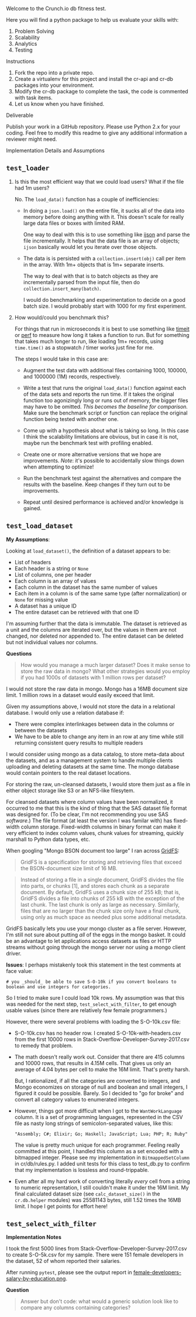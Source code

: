 Welcome to the Crunch.io db fitness test.

Here you will find a python package to help us evaluate your skills with:

1. Problem Solving
2. Scalability
3. Analytics
4. Testing

Instructions

1. Fork the repo into a private repo.
2. Create a virtualenv for this project and install the cr-api and cr-db packages into your environment.
3. Modify the cr-db package to complete the task, the code is commented with task items.
4. Let us know when you have finished.

Deliverable

Publish your work in a GitHub repository.  Please use Python 2.x for your coding.  Feel free to modify this 
readme to give any additional information a reviewer might need.

Implementation Details and Assumptions

## ``test_loader``

 1. Is this the most efficient way that we could load users? What if the
    file had 1m users?

    No. The ``load_data()`` function has a couple of inefficiencies:

    -   In doing a ``json.load()`` on the entire file, it sucks all of the
        data into memory before doing anything with it. This doesn't scale
        for really large data files or boxes with limited RAM.

        One way to deal with this is to use something like
        [ijson](https://pypi.python.org/pypi/ijson) and parse the file
        incrementally. It helps that the data file is an array of objects;
        ``ijson`` basically would let you iterate over those objects.

    -   The data is is persisted with a ``collection.insert(obj)`` call per
        item in the array. With 1m+ objects that is 1m+ separate inserts.

        The way to deal with that is to batch objects as they are
        incrementally parsed from the input file, then do
        ``collection.insert_many(batch)``.

        I would do benchmarking and experimentation to decide on a good
        batch size. I would probably start with 1000 for my first
        experiment.

 2. How would/could you benchmark this?

    For things that run in microseconds it is best to use something like
    [timeit](https://docs.python.org/2.7/library/timeit.html#module-timeit)
    or [perf](https://perf.readthedocs.io/en/latest/api.html) to measure how
    long it takes a function to run.  But for something that takes much
    longer to run, like loading 1m+ records, using ``time.time()`` as a
    stopwatch / timer works just fine for me.

    The steps I would take in this case are:

    -   Augment the test data with additional files containing 1000, 100000,
        and 1000000 (1M) records, respectively.

    -   Write a test that runs the original ``load_data()`` function against
        each of the data sets and reports the run time. If it takes the
        original function too agonizingly long or runs out of memory, the
        bigger files may have to be omitted. *This becomes the baseline for
        comparison.* Make sure the benchmark script or function can replace
        the original function being tested with another one.

    -   Come up with a hypothesis about what is taking so long. In this case
        I think the scalability limitations are obvious, but in case it is
        not, maybe run the benchmark test with profiling enabled.

    -   Create one or more alternative versions that we hope are
        improvements. _Note_: it's possible to accidentally slow things down
        when attempting to optimize!

    -   Run the benchmark test against the alternatives and compare the
        results with the baseline. Keep changes if they turn out to be
        improvements.

    -   Repeat until desired performance is achieved and/or knowledge is
        gained.

## ``test_load_dataset``

**My Assumptions**:

Looking at ``load_dataset()``, the definition of a dataset appears to be:

- List of headers
- Each header is a string or ``None``
- List of columns, one per header
- Each column is an array of values
- Each column in the dataset has the same number of values
- Each item in a column is of the same same type (after normalization)
  or ``None`` for missing value
- A dataset has a unique ID
- The entire dataset can be retrieved with that one ID

I'm assuming further that the data is immutable. The dataset is retrieved as
a unit and the columns are iterated over, but the values in them are not
changed, nor deleted nor appended to. The entire dataset can be deleted but
not individual values nor columns.

**Questions**

> How would you manage a much larger dataset?  Does it make sense to store
> the raw data in mongo?  What other strategies would you employ if you had
> 1000s of datasets with 1 million rows per dataset?

I would not store the raw data in mongo. Mongo has a 16MB document size
limit. 1 million rows in a dataset would easily exceed that limit.

Given my assumptions above, I would not store the data in a relational
database. I would only use a relation database if:

- There were complex interlinkages between data in the columns or between
  the datasets
- We have to be able to change any item in an row at any time while still
  returning consistent query results to multiple readers

I would consider using mongo as a data catalog, to store meta-data about the
datasets, and as a management system to handle multiple clients uploading
and deleting datasets at the same time. The mongo database would contain
pointers to the real dataset locations.

For storing the raw, un-cleansed datasets, I would store them just as a file
in either object storage like S3 or an NFS-like filesytem.

For cleansed datasets where column values have been normalized, it occurred
to me that this is the kind of thing that the SAS dataset file format was
designed for. (To be clear, I'm not recommending you use SAS *software*.)
The file format (at least the version I was familar with) has fixed-width
column storage. Fixed-width columns in binary format can make it very
efficient to index column values, chunk values for streaming, quickly
marshall to Python data types, etc.

When googling "Mongo BSON document too large" I ran across
[GridFS](https://docs.mongodb.com/manual/core/gridfs/):

> GridFS is a specification for storing and retrieving files that exceed the
> BSON-document size limit of 16 MB.

> Instead of storing a file in a single document, GridFS divides the file
> into parts, or chunks [1], and stores each chunk as a separate document.
> By default, GridFS uses a chunk size of 255 kB; that is, GridFS divides a
> file into chunks of 255 kB with the exception of the last chunk. The last
> chunk is only as large as necessary. Similarly, files that are no larger
> than the chunk size only have a final chunk, using only as much space as
> needed plus some additional metadata.

GridFS basically lets you use your mongo cluster as a file server. However,
I'm still not sure about putting *all* of the eggs in the mongo basket.
It could be an advantage to let applications access datasets as files or
HTTP streams without going through the mongo server nor using a mongo client
driver.

**Issues**: I perhaps mistakenly took this statement in the test comments at
face value:

    # you _should_ be able to save S-O-10k if you convert booleans to boolean and use integers for categories.

So I tried to make sure I could load 10k rows. My assumption was that this
was needed for the next step, ``test_select_with_filter``, to get enough
usable values (since there are relatively few female programmers.)

However, there were several problems with loading the S-O-10k.csv file:

-   S-O-10k.csv has no header row. I created S-O-10k-with-headers.csv from
    the first 10000 rows in Stack-Overflow-Developer-Survey-2017.csv to
    remedy that problem.

-   The math doesn't really work out. Consider that there are 415 columns
    and 10000 rows, that results in 4.15M cells. That gives us only an
    average of 4.04 bytes per cell to make the 16M limit. That's pretty
    harsh.
  
    But, I rationalized, if all the categories are converted to integers,
    and Mongo economizes on storage of null and boolean and small integers,
    I figured it could be possible. Barely. So I decided to "go for broke"
    and convert all category values to enumerated integers.

-   However, things got more difficult when I got to the
    ``WantWorkLanguage`` column.  It is a set of programming languages,
    represented in the CSV file as nasty long strings of semicolon-separated
    values, like this:

        "Assembly; C#; Elixir; Go; Haskell; JavaScript; Lua; PHP; R; Ruby"

    The value is pretty much unique for each programmer. Feeling really
    committed at this point, I handled this column as a set encoded with a
    bitmapped integer. Please see my implementation in
    ``BitmappedSetColumn`` in cr/db/rules.py. I added unit tests for this
    class to test_db.py to confirm that my implementation is lossless and
    round-trippable.

-   Even after all my hard work of converting literally *every* cell from a
    string to numeric representation, I still couldn't make it under the 16M
    limit. My final calculated dataset size (see ``calc_dataset_size()`` in
    the ``cr.db.helper`` modules) was 25581143 bytes, still 1.52 times the
    16MB limit. I hope I get points for effort here!

## ``test_select_with_filter``

**Implementation Notes**

I took the first 5000 lines from Stack-Overflow-Developer-Survey-2017.csv to
create S-O-5k.csv for my sample. There were 151 female developers in the
dataset, 52 of whom reported their salaries.

After running ``pytest``, please see the output report in
[female-developers-salary-by-education.png](female-developers-salary-by-education.png).

**Question**

> Answer but don't code: what would a generic solution look like to compare
> any columns containing categories?
